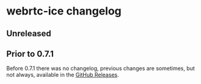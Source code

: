 # webrtc-ice changelog

## Unreleased

## Prior to 0.7.1

Before 0.7.1 there was no changelog, previous changes are sometimes, but not always, available in the [GitHub Releases](https://github.com/webrtc-rs/ice/releases).

